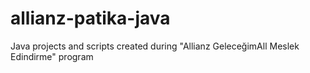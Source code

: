 # allianz-patika-java
Java projects and scripts created during "Allianz GeleceğimAll Meslek Edindirme" program
